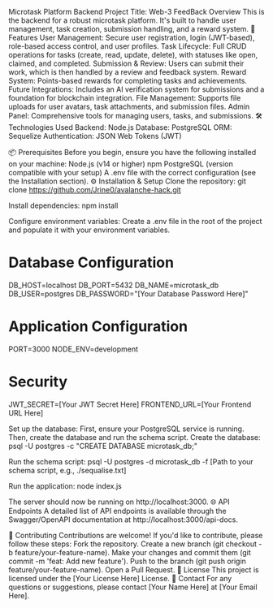 Microtask Platform Backend
Project Title: Web-3 FeedBack
Overview
This is the backend for a robust microtask platform. It's built to handle user management, task creation, submission handling, and a reward system.
🚀 Features
User Management: Secure user registration, login (JWT-based), role-based access control, and user profiles.
Task Lifecycle: Full CRUD operations for tasks (create, read, update, delete), with statuses like open, claimed, and completed.
Submission & Review: Users can submit their work, which is then handled by a review and feedback system.
Reward System: Points-based rewards for completing tasks and achievements.
Future Integrations: Includes an AI verification system for submissions and a foundation for blockchain integration.
File Management: Supports file uploads for user avatars, task attachments, and submission files.
Admin Panel: Comprehensive tools for managing users, tasks, and submissions.
🛠️ Technologies Used
Backend: Node.js
Database: PostgreSQL
ORM: Sequelize
Authentication: JSON Web Tokens (JWT)

📦 Prerequisites
Before you begin, ensure you have the following installed on your machine:
Node.js (v14 or higher)
npm
PostgreSQL (version compatible with your setup)
A .env file with the correct configuration (see the Installation section).
⚙️ Installation & Setup
Clone the repository:
git clone https://github.com/Jrine0/avalanche-hack.git


Install dependencies:
npm install


Configure environment variables:
Create a .env file in the root of the project and populate it with your environment variables.
# Database Configuration
DB_HOST=localhost
DB_PORT=5432
DB_NAME=microtask_db
DB_USER=postgres
DB_PASSWORD="[Your Database Password Here]"

# Application Configuration
PORT=3000
NODE_ENV=development

# Security
JWT_SECRET=[Your JWT Secret Here]
FRONTEND_URL=[Your Frontend URL Here]


Set up the database:
First, ensure your PostgreSQL service is running. Then, create the database and run the schema script.
Create the database:
psql -U postgres -c "CREATE DATABASE microtask_db;"


Run the schema script:
psql -U postgres -d microtask_db -f [Path to your schema script, e.g., ./sequalise.txt]


Run the application:
node index.js

The server should now be running on http://localhost:3000.
🌐 API Endpoints
A detailed list of API endpoints is available through the Swagger/OpenAPI documentation at http://localhost:3000/api-docs.

🤝 Contributing
Contributions are welcome! If you'd like to contribute, please follow these steps:
Fork the repository.
Create a new branch (git checkout -b feature/your-feature-name).
Make your changes and commit them (git commit -m 'feat: Add new feature').
Push to the branch (git push origin feature/your-feature-name).
Open a Pull Request.
📝 License
This project is licensed under the [Your License Here] License.
📧 Contact
For any questions or suggestions, please contact [Your Name Here] at [Your Email Here].
